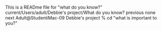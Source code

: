 This is a READme file for "what do you know?"
current/Users/adult/Debbie's project/What do you know?
previous none
next Adult@StudentiMac-09 Debbie's project % cd "what is important to 
you?"
